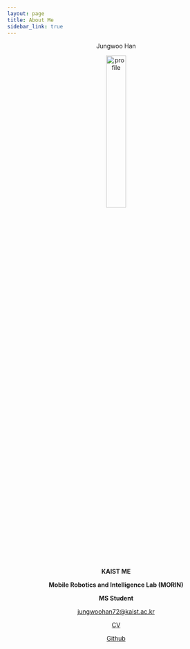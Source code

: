 ```yaml
---
layout: page
title: About Me
sidebar_link: true
---
```


<div align="center"> Jungwoo Han </div>

<p align="center">
    <img src = "https://user-images.githubusercontent.com/45442859/128219290-d445b47f-7268-4147-bfa8-cb2826b1023b.jpg" alt = "profile" width = "30%" height = "30%"/>
</p>

<div align = "center">

**KAIST ME**

**Mobile Robotics and Intelligence Lab (MORIN)**

**MS Student**

jungwoohan72@kaist.ac.kr

[CV](https://drive.google.com/file/d/1OhnFl7uS7LvuaBuK56f3yfH8wuUROfHZ/)

[Github](https://github.com/jungwoohan72/)

</div>